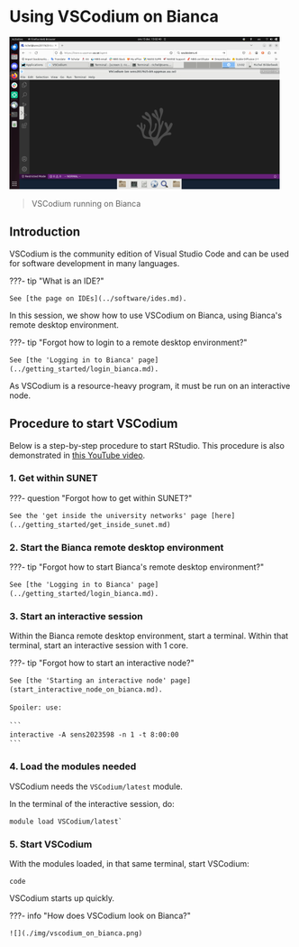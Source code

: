 # Using VSCodium on Bianca

![](./img/vscodium_on_bianca_480_x_270.png)

> VSCodium running on Bianca

## Introduction

VSCodium is the community edition of Visual Studio Code
and can be used for software development in many languages.

???- tip "What is an IDE?"

    See [the page on IDEs](../software/ides.md).

In this session, we show how to use VSCodium on Bianca,
using Bianca's remote desktop environment.

???- tip "Forgot how to login to a remote desktop environment?"

    See [the 'Logging in to Bianca' page](../getting_started/login_bianca.md).

As VSCodium is a resource-heavy program,
it must be run on an interactive node.

## Procedure to start VSCodium

Below is a step-by-step procedure to start RStudio.
This procedure is also demonstrated in [this YouTube video](https://youtu.be/i7sjHOX4B_M).

### 1. Get within SUNET

???- question "Forgot how to get within SUNET?"

    See the 'get inside the university networks' page [here](../getting_started/get_inside_sunet.md)

### 2. Start the Bianca remote desktop environment

???- tip "Forgot how to start Bianca's remote desktop environment?"

    See [the 'Logging in to Bianca' page](../getting_started/login_bianca.md).

### 3. Start an interactive session

Within the Bianca remote desktop environment, start a terminal.
Within that terminal, start an interactive session with 1 core.

???- tip "Forgot how to start an interactive node?"

    See [the 'Starting an interactive node' page](start_interactive_node_on_bianca.md).

    Spoiler: use:

    ```
    interactive -A sens2023598 -n 1 -t 8:00:00
    ```

### 4. Load the modules needed

VSCodium needs the `VSCodium/latest` module.

In the terminal of the interactive session, do:

```
module load VSCodium/latest`
```

### 5. Start VSCodium

With the modules loaded,
in that same terminal,
start VSCodium:


```
code
```

VSCodium starts up quickly.

???- info "How does VSCodium look on Bianca?"

    ![](./img/vscodium_on_bianca.png)
